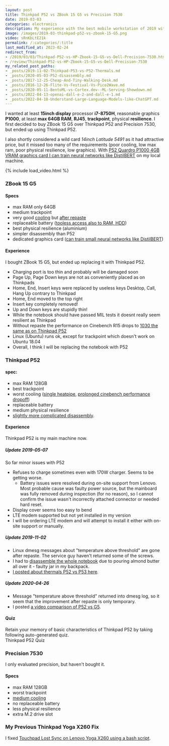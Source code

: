 ```yaml
---
layout: post
title: Thinkpad P52 vs ZBook 15 G5 vs Precision 7530
date: 2019-03-03
categories: electronics
description: My experience with the best mobile workstation of 2019 with specs matching Thinkpad P52 and ZBook 15 G5 and P1000 GPU.
image: /images/2019-03-thinkpad-p52-vs-zbook-15-G5.png
video: sRnKbLtE21k
permalink: /:categories/:title
last_modified_at: 2023-02-24
redirect_from:
- /2019/03/03/Thinkpad-P52-vs-HP-Zbook-15-G5-vs-Dell-Precision-7530.html
- /review/Thinkpad-P52-vs-HP-Zbook-15-G5-vs-Dell-Precision-7530
my_related_post_paths:
- _posts/2019-11-02-Thinkpad-P53-vs-P52-Thermals.md
- _posts/2020-05-03-P52-disassembly.md
- _posts/2017-12-25-Cheap-And-Tiny-Walking-Desk.md
- _posts/2016-12-26-Flite-Vs-Festival-Vs-Pico2Wave.md
- _posts/2020-05-11-BentoML-vs-Cortex.dev--ML-Serving-Showdown.md
- _posts/2022-04-13-openai-dall-e-2-and-dall-e-1.md
- _posts/2022-04-18-Understand-Large-Language-Models-like-ChatGPT.md
---
```




I wanted at least __15inch display__ processor __i7-8750H__, reasonable graphics __P1000__, at least __max 64GB RAM__, __RJ45__, __trackpoint__, physical __resilience__. I first decided to buy ZBook 15 G5 over Thinkpad P52 and Precision 7530, but ended up using Thinkpad P52.

I also shortly considered a wild card _14inch Latitude 5491_ as it had attractive price, but it missed too many of the requirements (poor cooling, low max ram, poor physical resilience, low graphics).
With [P52 Quardro P1000 4GB VRAM graphics card I can train neural networks like DistilBERT](/ml/transformers-self-attention-mechanism-simplified) on my local machine.

{% include load_video.html %}


### ZBook 15 G5

#### Specs
- max RAM only 64GB
- medium trackpoint
- very good [cooling](https://f1.media.brightcove.com/8/1160438711001/1160438711001_5763673639001_5763663561001-vs.jpg?pubId=4119874066001&videoId=5763349495001) but [after repaste](http://forum.notebookreview.com/threads/dell-precision-7530-hp-zbook-15-g5-or-lenovo-thinkpad-p52.820474/page-26#post-10817321)
- replaceable battery ([tooless access also to RAM, HDD](https://i.ytimg.com/vi/4jW1loaLgyI/maxresdefault.jpg))
- best physical resilience (aluminium)
- simpler disassembly than P52
- dedicated graphics card ([can train small neural networks like DistilBERT](/ml/transformers-self-attention-mechanism-simplified))
    
#### Experience
I bought ZBook 15 G5, but ended up replacing it with Thinkpad P52.

- Charging port is too thin and probably will be damaged soon
- Page Up, Page Down keys are not as conveniently placed as on Thinkpads
- Home, End, Insert keys were replaced by useless keys Desktop, Call, Hang Up contrary to Thinkpad
- Home, End moved to the top right
- Insert key completely removed!
- Up and Down keys are stupidly thin!
- While the notebook should have passed MIL tests it doesnt really seem resilient as Thinkpad
- Without repaste the performance on Cinebench R15 drops to [1030 the same as on Thinkpad P52](https://www.notebookcheck.net/Lenovo-ThinkPad-P52-i7-P1000-FHD-Workstation-Review.322974.0.html)
- Linux (Ubuntu) runs ok, except for trackpoint which doesn't work on Ubuntu 18.04
- Overall, I think I will be replacing the notebook with P52
    
    
### Thinkpad P52

#### spec:
- max RAM 128GB
- best trackpoint
- worst cooling ([single heatpipe](http://forum.notebookreview.com/attachments/cooling_comparison-png.160125/), [prolonged cinebench performance dropoff](https://www.notebookcheck.net/Lenovo-ThinkPad-P52-i7-P1000-FHD-Workstation-Review.322974.0.html))
- replaceable battery
- medium physical resilience
- [slightly more complicated disassembly](/electronics/P52-disassembly).

#### Experience
Thinkpad P52 is my main machine now.

##### Update 2019-05-07
So far minor issues with P52
- Refuses to charge sometimes even with 170W charger. Seems to be getting worse.
    - Battery issues were resolved during on-site support from Lenovo. Most probable cause was faulty power source, but the mainboard was fully removed during inspection (for no reason), so I cannot confirm the issue wasn't incorrectly attached connector or needed hard reset.
- Display cover seems too easy to bend
- LTE modem supported but not yet installed in my version
- I will be ordering LTE modem and will attempt to install it either with on-site support or manually.

##### Update 2019-11-02
- Linux dmesg messages about "temperature above threshold" are gone after repaste. The service guy haven't returned some of the screws.
- I had to [disassemble the whole notebook](/electronics/P52-disassembly) due to pouring almond butter all over it - faulty jar in my backpack.
- [I posted about thermals P52 vs P53 here](/electronics/Thinkpad-P53-vs-P52-Thermals).

##### Update 2020-04-26
- Message "temperature above threshold" returned into dmesg log, so it seem that the improvement after repaste is only temporary.
- I posted [a video comparison of P52 vs G5](https://youtu.be/sRnKbLtE21k).

#### Quiz

Retain your memory of basic characteristics of Thinkpad P52 by taking following auto-generated quiz.
<br>
<a class="btn btn-warning" style="text-decoration: none;" href="https://quizrecall.com/study/public-test?store_id=71f196f0-b4b7-43aa-87e0-2b8f42a65293">Thinkpad P52 Quiz</a>


### Precision 7530 
I only evaluated precision, but haven't bought it.

#### Specs
- max RAM 128GB
- worst trackpoint
- [medium cooling](https://scene7-cdn.dell.com/is/image//DellComputer/workstation-precision-7530-html5-thumb-image-set?wid=1110&fmt=png-alpha)
- no replaceable battery
- less physical resilience
- extra M.2 drive slot


### My Previous Thinkpad Yoga X260 Fix
I fixed [Touchpad Lost Sync on Lenovo Yoga X260 using a bash script](/software/Debounce-In-Bash-To-Fix-Lenovo-Touchpad-And-Trackpoint-Lost-Sync).